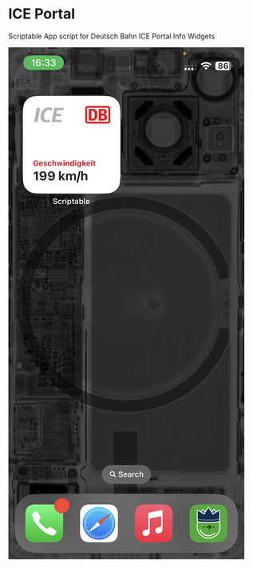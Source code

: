 # ICE Portal

Scriptable App script for Deutsch Bahn ICE Portal Info Widgets

![Screenshot of the Widget](screenshot.jpeg)
